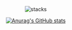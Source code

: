 <section align="center">
<!-- <h3 align="center"> Hi there 👋</h3>

<h1 align="center">
I'm Keshav Gupta, a self-motivated full stack web developer.
</h1> -->
<img src="https://media.giphy.com/media/6mXv9IUsMPFAawwftC/giphy.gif" alt="stacks"/>

[![Anurag's GitHub stats](https://github-readme-stats.vercel.app/api?username=keshavgupta848101)](https://github.com/anuraghazra/github-readme-stats)
</section>


<!-- <h4 align="center">
💻 full stack developer <a href="https://github.com/machnetinc">@Machnet</a> | 🌱 building <a href="https://github.com/akasrai/daily-quiz-mobile">Daily Quiz</a> | 💬 connect <a href="https://twitter.com/akaskyiar">@akaskyiar</a>
</h4>
<p  align="center">
<a href="https://akasrai.github.io/">https://akasrai.github.io</a>
</p>

<br/>
<h3 align="center">
My Tech Stacks
</h3>

<ul align="center">
<img src="https://raw.githubusercontent.com/akasrai/akasrai/master/assets/stack-hills.svg" alt="stacks"/>
</ul>
 -->
